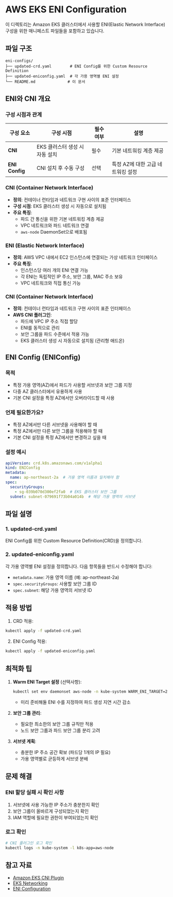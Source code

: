 # AWS EKS ENI Configuration

이 디렉토리는 Amazon EKS 클러스터에서 사용할 ENI(Elastic Network Interface) 구성을 위한 매니페스트 파일들을 포함하고 있습니다.

## 파일 구조

```
eni-configs/
├── updated-crd.yaml        # ENI Config를 위한 Custom Resource Definition
├── updated-eniconfig.yaml  # 각 가용 영역별 ENI 설정
└── README.md              # 이 문서
```

## ENI와 CNI 개요

### 구성 시점과 관계

| 구성 요소 | 구성 시점 | 필수 여부 | 설명 |
|----------|-----------|-----------|------|
| **CNI** | EKS 클러스터 생성 시 자동 설치 | 필수 | 기본 네트워킹 계층 제공 |
| **ENI Config** | CNI 설치 후 수동 구성 | 선택 | 특정 AZ에 대한 고급 네트워킹 설정 |

### CNI (Container Network Interface)
- **정의**: 컨테이너 런타임과 네트워크 구현 사이의 표준 인터페이스
- **구성 시점**: EKS 클러스터 생성 시 자동으로 설치됨
- **주요 특징**:
  - 파드 간 통신을 위한 기본 네트워킹 계층 제공
  - VPC 네트워크와 파드 네트워크 연결
  - `aws-node` DaemonSet으로 배포됨

### ENI (Elastic Network Interface)
- **정의**: AWS VPC 내에서 EC2 인스턴스에 연결되는 가상 네트워크 인터페이스
- **주요 특징**:
  - 인스턴스당 여러 개의 ENI 연결 가능
  - 각 ENI는 독립적인 IP 주소, 보안 그룹, MAC 주소 보유
  - VPC 네트워크와 직접 통신 가능
### CNI (Container Network Interface)
- **정의**: 컨테이너 런타임과 네트워크 구현 사이의 표준 인터페이스
- **AWS CNI 플러그인**:
  - 파드에 VPC IP 주소 직접 할당
  - ENI를 동적으로 관리
  - 보안 그룹을 파드 수준에서 적용 가능
  - EKS 클러스터 생성 시 자동으로 설치됨 (관리형 애드온)

## ENI Config (ENIConfig)

### 목적
- 특정 가용 영역(AZ)에서 파드가 사용할 서브넷과 보안 그룹 지정
- 다중 AZ 클러스터에서 유용하게 사용
- 기본 CNI 설정을 특정 AZ에서만 오버라이드할 때 사용

### 언제 필요한가요?
- 특정 AZ에서만 다른 서브넷을 사용해야 할 때
- 특정 AZ에서만 다른 보안 그룹을 적용해야 할 때
- 기본 CNI 설정을 특정 AZ에서만 변경하고 싶을 때

### 설정 예시
```yaml
apiVersion: crd.k8s.amazonaws.com/v1alpha1
kind: ENIConfig
metadata:
  name: ap-northeast-2a  # 가용 영역 이름과 일치해야 함
spec:
  securityGroups:
    - sg-039b070d300ef2fa0  # EKS 클러스터 보안 그룹
  subnet: subnet-079691f73b04a014b  # 해당 가용 영역의 서브넷
```

## 파일 설명

### 1. updated-crd.yaml
ENI Config를 위한 Custom Resource Definition(CRD)을 정의합니다.

### 2. updated-eniconfig.yaml
각 가용 영역별 ENI 설정을 정의합니다. 다음 항목들을 반드시 수정해야 합니다:
- `metadata.name`: 가용 영역 이름 (예: ap-northeast-2a)
- `spec.securityGroups`: 사용할 보안 그룹 ID
- `spec.subnet`: 해당 가용 영역의 서브넷 ID

## 적용 방법

1. CRD 적용:
```bash
kubectl apply -f updated-crd.yaml
```

2. ENI Config 적용:
```bash
kubectl apply -f updated-eniconfig.yaml
```

## 최적화 팁

1. **Warm ENI Target 설정** (선택사항):
   ```bash
   kubectl set env daemonset aws-node -n kube-system WARM_ENI_TARGET=2
   ```
   - 미리 준비해둘 ENI 수를 지정하여 파드 생성 지연 시간 감소

2. **보안 그룹 관리**:
   - 필요한 최소한의 보안 그룹 규칙만 적용
   - 노드 보안 그룹과 파드 보안 그룹 분리 고려

3. **서브넷 계획**:
   - 충분한 IP 주소 공간 확보 (파드당 1개의 IP 필요)
   - 가용 영역별로 균등하게 서브넷 분배

## 문제 해결

### ENI 할당 실패 시 확인 사항
1. 서브넷에 사용 가능한 IP 주소가 충분한지 확인
2. 보안 그룹이 올바르게 구성되었는지 확인
3. IAM 역할에 필요한 권한이 부여되었는지 확인

### 로그 확인
```bash
# CNI 플러그인 로그 확인
kubectl logs -n kube-system -l k8s-app=aws-node
```

## 참고 자료
- [Amazon EKS CNI Plugin](https://github.com/aws/amazon-vpc-cni-k8s)
- [EKS Networking](https://docs.aws.amazon.com/eks/latest/userguide/networking.html)
- [ENI Configuration](https://docs.aws.amazon.com/eks/latest/userguide/cni-eni.html)
